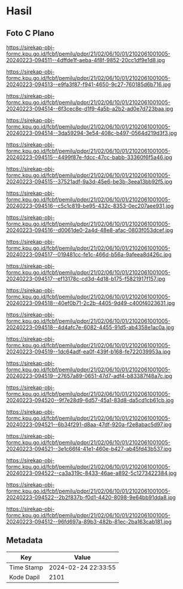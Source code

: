 # Hasil

## Foto C Plano

https://sirekap-obj-formc.kpu.go.id/fcbf/pemilu/pdpr/21/02/06/10/01/2102061001005-20240223-094511--4dffde1f-aeba-4f8f-9852-20cc1df9e1d8.jpg

https://sirekap-obj-formc.kpu.go.id/fcbf/pemilu/pdpr/21/02/06/10/01/2102061001005-20240223-094513--e9fa3f87-f941-4650-9c27-760185d6b716.jpg

https://sirekap-obj-formc.kpu.go.id/fcbf/pemilu/pdpr/21/02/06/10/01/2102061001005-20240223-094514--6f3cec8e-d1f9-4a5b-a2b2-ad0e7d723baa.jpg

https://sirekap-obj-formc.kpu.go.id/fcbf/pemilu/pdpr/21/02/06/10/01/2102061001005-20240223-094514--3da59294-3e54-408c-b497-0564d219d3f3.jpg

https://sirekap-obj-formc.kpu.go.id/fcbf/pemilu/pdpr/21/02/06/10/01/2102061001005-20240223-094515--4499f87e-fdcc-47cc-babb-33360f6f5a46.jpg

https://sirekap-obj-formc.kpu.go.id/fcbf/pemilu/pdpr/21/02/06/10/01/2102061001005-20240223-094515--37521adf-9a3d-45e6-be3b-3eea13bb92f5.jpg

https://sirekap-obj-formc.kpu.go.id/fcbf/pemilu/pdpr/21/02/06/10/01/2102061001005-20240223-094516--c5c1c819-be95-432c-8353-0ec207aee931.jpg

https://sirekap-obj-formc.kpu.go.id/fcbf/pemilu/pdpr/21/02/06/10/01/2102061001005-20240223-094516--d0061de0-2a4d-48e8-afac-0803f053dcef.jpg

https://sirekap-obj-formc.kpu.go.id/fcbf/pemilu/pdpr/21/02/06/10/01/2102061001005-20240223-094517--019481cc-fe1c-466d-b56a-9afeea8d426c.jpg

https://sirekap-obj-formc.kpu.go.id/fcbf/pemilu/pdpr/21/02/06/10/01/2102061001005-20240223-094517--ef13178c-cd3d-4d18-b175-f5821917f157.jpg

https://sirekap-obj-formc.kpu.go.id/fcbf/pemilu/pdpr/21/02/06/10/01/2102061001005-20240223-094518--40ef0b71-2c2b-4405-9d49-c400f4023631.jpg

https://sirekap-obj-formc.kpu.go.id/fcbf/pemilu/pdpr/21/02/06/10/01/2102061001005-20240223-094518--4d4afc7e-6082-4455-91d5-ab4358e1ac0a.jpg

https://sirekap-obj-formc.kpu.go.id/fcbf/pemilu/pdpr/21/02/06/10/01/2102061001005-20240223-094519--1dc64adf-ea0f-439f-b168-fe722039953a.jpg

https://sirekap-obj-formc.kpu.go.id/fcbf/pemilu/pdpr/21/02/06/10/01/2102061001005-20240223-094519--27657a89-0651-47d7-adf4-b83387f48a7c.jpg

https://sirekap-obj-formc.kpu.go.id/fcbf/pemilu/pdpr/21/02/06/10/01/2102061001005-20240223-094520--9f7e28d9-6d57-45a1-83d8-da5cd1cb61cb.jpg

https://sirekap-obj-formc.kpu.go.id/fcbf/pemilu/pdpr/21/02/06/10/01/2102061001005-20240223-094521--6b34f291-d8aa-47df-920a-f2e8abac5d97.jpg

https://sirekap-obj-formc.kpu.go.id/fcbf/pemilu/pdpr/21/02/06/10/01/2102061001005-20240223-094521--3e1c66f4-41e1-460e-b427-ab45fd43b537.jpg

https://sirekap-obj-formc.kpu.go.id/fcbf/pemilu/pdpr/21/02/06/10/01/2102061001005-20240223-094522--ca3a319c-8433-46ae-a892-5c1273422384.jpg

https://sirekap-obj-formc.kpu.go.id/fcbf/pemilu/pdpr/21/02/06/10/01/2102061001005-20240223-094522--2b2f837b-f0d1-4420-8098-9e64bb91dda8.jpg

https://sirekap-obj-formc.kpu.go.id/fcbf/pemilu/pdpr/21/02/06/10/01/2102061001005-20240223-094512--96fd697a-89b3-482b-81ec-2ba163cab181.jpg


## Metadata

| Key        | Value               |
| ---------- | ------------------- |
| Time Stamp | 2024-02-24 22:33:55 |
| Kode Dapil | 2101                |



